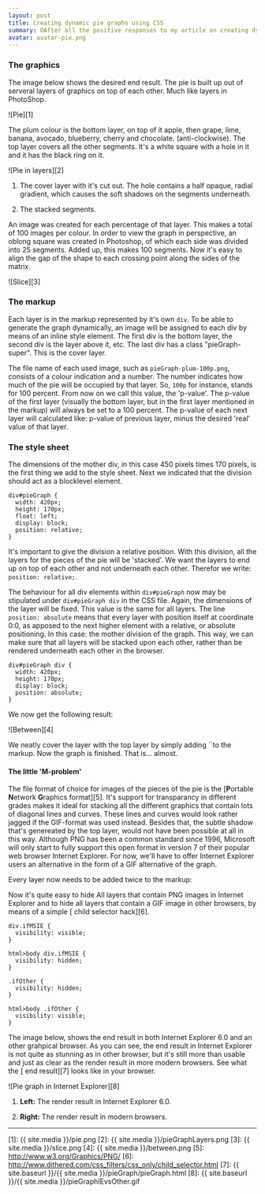 ```yaml
---
layout: post
title: Creating dynamic pie graphs using CSS
summary: OAfter all the positive responses to my article on creating dynamic column graphs using CSS, I decided to go one step further and publish a method to create dynamic 3-dimensional pie graphs, again based CSS and xHTML.
avatar: avatar-pie.png
---
```

### The graphics

The image below shows the desired end result. The pie is built up out of serveral layers of graphics on top of each other. Much like layers in PhotoShop.

![Pie][1]

 

The plum colour is the bottom layer, on top of it apple, then grape, lime, banana, avocado, blueberry, cherry and chocolate. (anti-clockwise). The top layer covers all the other segments. It's a white square with a hole in it and it has the black ring on it.

![Pie in layers][2]

 

1.  The cover layer with it's cut out. The hole contains a half opaque, radial gradient, which causes the soft shadows on the segments underneath.
 
2.  The stacked segments.
 

An image was created for each percentage of that layer. This makes a total of 100 images per colour. In order to view the graph in perspective, an oblong square was created in Photoshop, of which each side was divided into 25 segments. Added up, this makes 100 segments. Now it's easy to align the gap of the shape to each crossing point along the sides of the matrix.

![Slice][3]

### The markup

Each layer is in the markup represented by it's own `div`. To be able to generate the graph dynamically, an image will be assigned to each div by means of an inline style element. The first div is the bottom layer, the second div is the layer above it, etc. The last div has a class "pieGraph-super". This is the cover layer.

      
      
      
      
      
      
      
      
      
      
      
      
    

The file name of each used image, such as `pieGraph-plum-100p.png`, consists of a colour indication and a number. The number indicates how much of the pie will be occupied by that layer. So, `100p` for instance, stands for 100 percent. From now on we call this value, the 'p-value'. The p-value of the first layer (visually the bottom layer, but in the first layer mentioned in the markup) will always be set to a 100 percent. The p-value of each next layer will calculated like: p-value of previous layer, minus the desired 'real' value of that layer.

### The style sheet

The dimensions of the mother div, in this case 450 pixels times 170 pixels, is the first thing we add to the style sheet. Next we indicated that the division should act as a blocklevel element.

    div#pieGraph {
      width: 420px;
      height: 170px;
      float: left;
      display: block;
      position: relative;
    }
    

It's important to give the division a relative position. With this division, all the layers for the pieces of the pie will be 'stacked'. We want the layers to end up on top of each other and not underneath each other. Therefor we write: `position: relative;`.

The behaviour for all div elements within `div#pieGraph` now may be stipulated under `div#pieGraph div` in the CSS file. Again, the dimensions of the layer will be fixed. This value is the same for all layers. The line `position: absolute` means that every layer with position itself at coordinate 0:0, as apposed to the next higher element with a relative, or absolute positioning. In this case: the mother division of the graph. This way, we can make sure that all layers will be stacked upon each other, rather than be rendered underneath each other in the browser.

    div#pieGraph div {
      width: 420px;
      height: 170px;
      display: block;
      position: absolute;
    }
    

We now get the following result:

![Between][4]

We neatly cover the layer with the top layer by simply adding ``to the markup. Now the graph is finished. That is... almost.

#### The little 'M-problem'

The file format of choice for images of the pieces of the pie is the [**P**ortable **N**etwork **G**raphics format][5]. It's support for transparancy in different grades makes it ideal for stacking all the different graphics that contain lots of diagonal lines and curves. These lines and curves would look rather jagged if the GIF-format was used instead. Besides that, the subtle shadow that's genereated by the top layer, would not have been possible at all in this way. Although PNG has been a common standard since 1996, Microsoft will only start to fully support this open format in version 7 of their popular web browser Internet Explorer. For now, we'll have to offer Internet Explorer users an alternative in the form of a GIF alternative of the graph.

Every layer now needs to be added twice to the markup:

      
    

Now it's quite easy to hide All layers that contain PNG images in Internet Explorer and to hide all layers that contain a GIF image in other browsers, by means of a simple [ child selector hack][6].

    div.ifMSIE {
      visibility: visible;
    }
    
    html>body div.ifMSIE {
      visibility: hidden;
    }
    
    .ifOther {
      visibility: hidden;
    }
    
    html>body .ifOther {
      visibility: visible;
    }
    

The image below, shows the end result in both Internet Explorer 6.0 and an other grahpical browser. As you can see, the end result in Internet Explorer is not quite as stunning as in other browser, but it's still more than usable and just as clear as the render result in more modern browsers. See what the [ end result][7] looks like in your browser.

![Pie graph in Internet Explorer][8]

1.  **Left:** The render result in Internet Explorer 6.0.
 
2.  **Right:** The render result in modern browsers.


* * *

 [1]: {{ site.media }}/pie.png
 [2]: {{ site.media }}/pieGraphLayers.png
 [3]: {{ site.media }}/slice.png
 [4]: {{ site.media }}/between.png
 [5]: http://www.w3.org/Graphics/PNG/
 [6]: http://www.dithered.com/css_filters/css_only/child_selector.html
 [7]: {{ site.baseurl }}/{{ site.media }}/pieGraph/pieGraph.html
 [8]: {{ site.baseurl }}/{{ site.media }}/pieGraphIEvsOther.gif